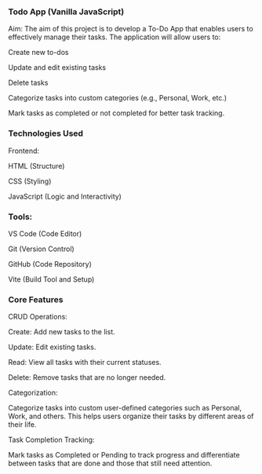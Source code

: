 ### Todo App (Vanilla JavaScript)

Aim:
The aim of this project is to develop a To-Do App that enables users to effectively manage their tasks. The application will allow users to:

Create new to-dos

Update and edit existing tasks

Delete tasks

Categorize tasks into custom categories (e.g., Personal, Work, etc.)

Mark tasks as completed or not completed for better task tracking.

### Technologies Used

Frontend:

HTML (Structure)

CSS (Styling)

JavaScript (Logic and Interactivity)

### Tools:

VS Code (Code Editor)

Git (Version Control)

GitHub (Code Repository)

Vite (Build Tool and Setup)

### Core Features

CRUD Operations:

Create: Add new tasks to the list.

Update: Edit existing tasks.

Read: View all tasks with their current statuses.

Delete: Remove tasks that are no longer needed.

Categorization:

Categorize tasks into custom user-defined categories such as Personal, Work, and others. This helps users organize their tasks by different areas of their life.

Task Completion Tracking:

Mark tasks as Completed or Pending to track progress and differentiate between tasks that are done and those that still need attention.

